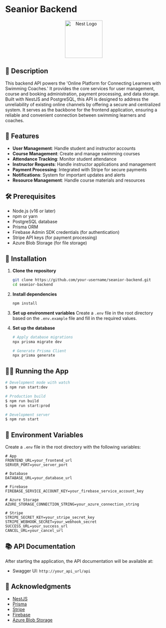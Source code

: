 # Seanior Backend

<p align="center">
  <a href="http://nestjs.com/" target="blank"><img src="https://nestjs.com/img/logo-small.svg" width="120" alt="Nest Logo" /></a>
</p>

## 📝 Description

This backend API powers the 'Online Platform for Connecting Learners with Swimming Coaches.' It provides the core services for user management, course and booking administration, payment processing, and data storage. Built with NestJS and PostgreSQL, this API is designed to address the unreliability of existing online channels by offering a secure and centralized system. It serves as the backbone for the frontend application, ensuring a reliable and convenient connection between swimming learners and coaches.

## 🚀 Features

- **User Management**: Handle student and instructor accounts
- **Course Management**: Create and manage swimming courses
- **Attendance Tracking**: Monitor student attendance
- **Instructor Requests**: Handle instructor applications and management
- **Payment Processing**: Integrated with Stripe for secure payments
- **Notifications**: System for important updates and alerts
- **Resource Management**: Handle course materials and resources

## 🛠 Prerequisites

- Node.js (v16 or later)
- npm or yarn
- PostgreSQL database
- Prisma ORM
- Firebase Admin SDK credentials (for authentication)
- Stripe API keys (for payment processing)
- Azure Blob Storage (for file storage)

## 🚀 Installation

1. **Clone the repository**
   ```bash
   git clone https://github.com/your-username/seanior-backend.git
   cd seanior-backend
   ```

2. **Install dependencies**
   ```bash
   npm install
   ```

3. **Set up environment variables**
   Create a `.env` file in the root directory based on the `.env.example` file and fill in the required values.

4. **Set up the database**
   ```bash
   # Apply database migrations
   npx prisma migrate dev
   
   # Generate Prisma Client
   npx prisma generate
   ```

## 🏃‍♂️ Running the App

```bash
# Development mode with watch
$ npm run start:dev

# Production build
$ npm run build
$ npm run start:prod

# Development server
$ npm run start
```

## 🔧 Environment Variables

Create a `.env` file in the root directory with the following variables:

```env
# App
FRONTEND_URL=your_frontend_url
SERVER_PORT=your_server_port

# Database
DATABASE_URL=your_database_url

# Firebase
FIREBASE_SERVICE_ACCOUNT_KEY=your_firebase_service_account_key

# Azure Storage
AZURE_STORAGE_CONNECTION_STRING=your_azure_connection_string

# Stripe
STRIPE_SECRET_KEY=your_stripe_secret_key
STRIPE_WEBHOOK_SECRET=your_webhook_secret
SUCCESS_URL=your_success_url
CANCEL_URL=your_cancel_url
```

## 📚 API Documentation

After starting the application, the API documentation will be available at:
- Swagger UI: `http://your_api_url/api`

## 🙏 Acknowledgments

- [NestJS](https://nestjs.com/)
- [Prisma](https://www.prisma.io/)
- [Stripe](https://stripe.com/)
- [Firebase](https://firebase.google.com/)
- [Azure Blob Storage](https://azure.microsoft.com/en-us/services/storage/blobs/)
```
